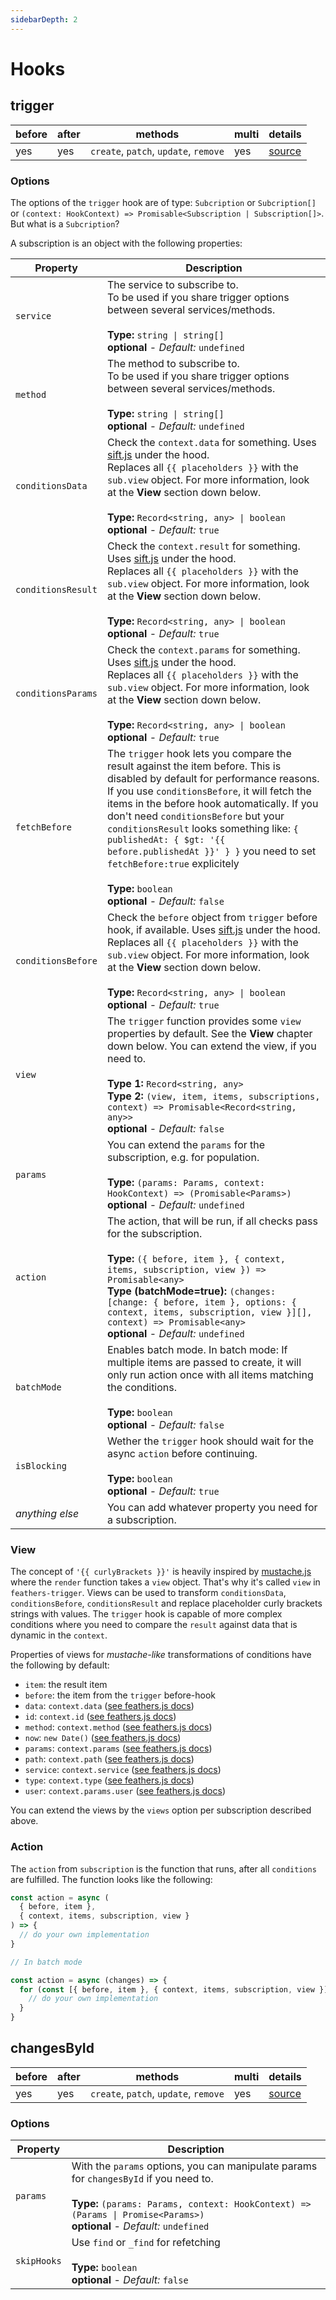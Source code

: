 ```yaml
---
sidebarDepth: 2
---
```


# Hooks

## trigger

|before|after|methods|multi|details|
|---|---|---|---|---|
|yes|yes|`create`, `patch`, `update`, `remove`|yes|[source](https://github.com/fratzinger/feathers-trigger/blob/main/src/hooks/trigger.ts)|

### Options

The options of the `trigger` hook are of type: `Subcription` or `Subcription[]` or `(context: HookContext) => Promisable<Subscription | Subscription[]>`. But what is a `Subcription`?

A subscription is an object with the following properties: 

| Property           | Description                                                                                                                                                                                                                                                                                                                                                                                                                                                                                           |
|--------------------|-------------------------------------------------------------------------------------------------------------------------------------------------------------------------------------------------------------------------------------------------------------------------------------------------------------------------------------------------------------------------------------------------------------------------------------------------------------------------------------------------------|
| `service`          | The service to subscribe to.<br>To be used if you share trigger options between several services/methods.<br><br>**Type:** `string \| string[]`<br>**optional** - *Default:* `undefined`                                                                                                                                                                                                                                                                                                              |
| `method`           | The method to subscribe to.<br>To be used if you share trigger options between several services/methods.<br><br>**Type:** `string \| string[]`<br>**optional** - *Default:* `undefined`                                                                                                                                                                                                                                                                                                               |
| `conditionsData`   | Check the `context.data` for something. Uses [sift.js](https://github.com/crcn/sift.js) under the hood.<br>Replaces all <span v-pre>`{{ placeholders }}`</span> with the `sub.view` object. For more information, look at the **View** section down below.<br><br>**Type:** `Record<string, any> \| boolean`<br>**optional** - *Default:* `true`                                                                                                                                                      |
| `conditionsResult` | Check the `context.result` for something. Uses [sift.js](https://github.com/crcn/sift.js) under the hood.<br>Replaces all <span v-pre>`{{ placeholders }}`</span> with the `sub.view` object. For more information, look at the **View** section down below.<br><br>**Type:** `Record<string, any> \| boolean`<br>**optional** - *Default:* `true`                                                                                                                                                    |
| `conditionsParams` | Check the `context.params` for something. Uses [sift.js](https://github.com/crcn/sift.js) under the hood.<br>Replaces all <span v-pre>`{{ placeholders }}`</span> with the `sub.view` object. For more information, look at the **View** section down below.<br><br>**Type:** `Record<string, any> \| boolean`<br>**optional** - *Default:* `true`                                                                                                                                                    |
| `fetchBefore`      | The `trigger` hook lets you compare the result against the item before. This is disabled by default for performance reasons. If you use `conditionsBefore`, it will fetch the items in the before hook automatically. If you don't need `conditionsBefore` but your `conditionsResult` looks something like: <span v-pre>`{ publishedAt: { $gt: '{{ before.publishedAt }}' } }` you need to set `fetchBefore:true` explicitely</span><br><br>**Type:** `boolean`<br>**optional** - *Default:* `false` |
| `conditionsBefore` | Check the `before` object from `trigger` before hook, if available. Uses [sift.js](https://github.com/crcn/sift.js) under the hood.<br>Replaces all <span v-pre>`{{ placeholders }}`</span> with the `sub.view` object. For more information, look at the **View** section down below.<br><br>**Type:** `Record<string, any> \| boolean`<br>**optional** - *Default:* `true`                                                                                                                          |
| `view`             | The `trigger` function provides some `view` properties by default. See the **View** chapter down below. You can extend the view, if you need to.<br><br>**Type 1:** `Record<string, any>`<br>**Type 2:** `(view, item, items, subscriptions, context) => Promisable<Record<string, any>>`<br>**optional** - *Default:* `false`                                                                                                                                                                        |
| `params`           | You can extend the `params` for the subscription, e.g. for population.<br><br>**Type:** `(params: Params, context: HookContext) => (Promisable<Params>)`<br>**optional** - *Default:* `undefined`                                                                                                                                                                                                                                                                                                     |
| `action`           | The action, that will be run, if all checks pass for the subscription.<br><br>**Type:** `({ before, item }, { context, items, subscription, view }) => Promisable<any>`<br>**Type (batchMode=true):** `(changes: [change: { before, item }, options: { context, items, subscription, view }][], context) => Promisable<any>`<br> **optional** - *Default:* `undefined`                                                                                                                                         |
| `batchMode` | Enables batch mode. In batch mode: If multiple items are passed to create, it will only run action once with all items matching the conditions.<br><br> **Type:** `boolean` <br>**optional** - *Default:* `false`                        
| `isBlocking`       | Wether the `trigger` hook should wait for the async `action` before continuing.<br><br>**Type:** `boolean`<br>**optional** - *Default:* `true`                                                                                                                                                                                                                                                                                                                                                        |
| *anything else*    | You can add whatever property you need for a subscription.                                                                                                                                                                                                                                                                                                                                                                                                                                            |

### View

The concept of `'{{ curlyBrackets }}'` is heavily inspired by [mustache.js](https://github.com/janl/mustache.js/) where the `render` function takes a `view` object. That's why it's called `view` in `feathers-trigger`. Views can be used to transform `conditionsData`, `conditionsBefore`, `conditionsResult` and replace placeholder curly brackets strings with values. The `trigger` hook is capable of more complex conditions where you need to compare the `result` against data that is dynamic in the `context`. 

Properties of views for *mustache-like* transformations of conditions have the following by default:

- `item`: the result item
- `before`: the item from the `trigger` before-hook
- `data`: `context.data` ([see feathers.js docs](https://docs.feathersjs.com/api/hooks.html#hook-context))
- `id`: `context.id` ([see feathers.js docs](https://docs.feathersjs.com/api/hooks.html#hook-context))
- `method`: `context.method` ([see feathers.js docs](https://docs.feathersjs.com/api/hooks.html#hook-context))
- `now`: `new Date()` ([see feathers.js docs](https://docs.feathersjs.com/api/hooks.html#hook-context))
- `params`: `context.params` ([see feathers.js docs](https://docs.feathersjs.com/api/hooks.html#hook-context))
- `path`: `context.path` ([see feathers.js docs](https://docs.feathersjs.com/api/hooks.html#hook-context))
- `service`: `context.service` ([see feathers.js docs](https://docs.feathersjs.com/api/hooks.html#hook-context))
- `type`: `context.type` ([see feathers.js docs](https://docs.feathersjs.com/api/hooks.html#hook-context))
- `user`: `context.params.user` ([see feathers.js docs](https://docs.feathersjs.com/api/hooks.html#hook-context))

You can extend the views by the `views` option per subscription described above.

### Action

The `action` from `subscription` is the function that runs, after all `conditions` are fulfilled. The function looks like the following:

```js
const action = async (
  { before, item }, 
  { context, items, subscription, view }
) => {
  // do your own implementation
}

// In batch mode

const action = async (changes) => {
  for (const [{ before, item }, { context, items, subscription, view }] of changes) {
    // do your own implementation
  }
}
```

## changesById

|before|after|methods|multi|details|
|---|---|---|---|---|
|yes|yes|`create`, `patch`, `update`, `remove`|yes|[source](https://github.com/fratzinger/feathers-trigger/blob/main/src/hooks/changesById.ts)|

### Options

|       Property      |                Description                  |
|---------------------|---------------------------------------------|
| `params` | With the `params` options, you can manipulate params for `changesById` if you need to.<br><br>**Type:** `(params: Params, context: HookContext) => (Params \| Promise<Params>)`<br>**optional** - *Default:* `undefined` |
| `skipHooks`| Use `find` or `_find` for refetching<br><br>**Type:** `boolean`<br>**optional** - *Default:* `false` |
